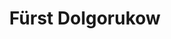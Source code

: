 ---
title: Fürst Dolgorukow
name: Dolgorukow
alias: Fürst Dolgorukow
group: Russische Armee
noble: Fürst
priority: 4
---
